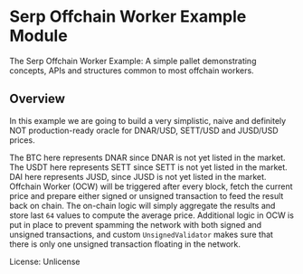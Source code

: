 # Serp Offchain Worker Example Module

The Serp Offchain Worker Example: A simple pallet demonstrating
concepts, APIs and structures common to most offchain workers.

## Overview

In this example we are going to build a very simplistic, naive and definitely NOT
production-ready oracle for DNAR/USD, SETT/USD and JUSD/USD prices.

The BTC here represents DNAR since DNAR is not yet listed in the market.
The USDT here represents SETT since SETT is not yet listed in the market.
DAI here represents JUSD, since JUSD is not yet listed in the market.
Offchain Worker (OCW) will be triggered after every block, fetch the current price
and prepare either signed or unsigned transaction to feed the result back on chain.
The on-chain logic will simply aggregate the results and store last `64` values to compute
the average price.
Additional logic in OCW is put in place to prevent spamming the network with both signed
and unsigned transactions, and custom `UnsignedValidator` makes sure that there is only
one unsigned transaction floating in the network.

License: Unlicense
